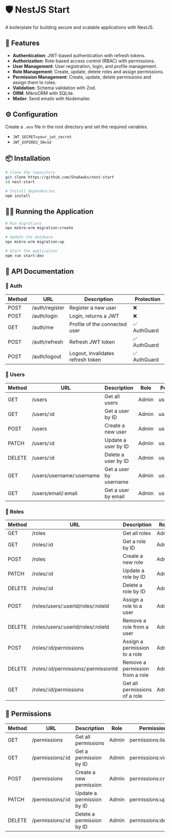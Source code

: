 # 🛡️ NestJS Start

A boilerplate for building secure and scalable applications with NestJS.

## 🚀 Features

- **Authentication**: JWT-based authentication with refresh tokens.
- **Authorization**: Role-based access control (RBAC) with permissions.
- **User Management**: User registration, login, and profile management.
- **Role Management**: Create, update, delete roles and assign permissions.
- **Permission Management**: Create, update, delete permissions and assign them to roles.
- **Validation**: Schema validation with Zod.
- **ORM**: MikroORM with SQLite.
- **Mailer**: Send emails with Nodemailer.

## ⚙️ Configuration

Create a `.env` file in the root directory and set the required variables.
  - `JWT_SECRET=your_jwt_secret`
  - `JWT_EXPIRES_IN=1d`

## 📦 Installation

```bash
# Clone the repository
git clone https://github.com/Shadawks/nest-start
cd nest-start

# Install dependencies
npm install
```

## 🏃‍♂️ Running the Application

```bash
# Run migrations
npx mikro-orm migration:create

# Update the database
npx mikro-orm migration:up

# Start the application
npm run start:dev
```

## 📜 API Documentation

### 🔐 Auth

| Method | URL            | Description                        | Protection      |
|--------|----------------|------------------------------------|-----------------|
| POST   | /auth/register | Register a new user                | ❌             |
| POST   | /auth/login    | Login, returns a JWT               | ❌             |
| GET    | /auth/me       | Profile of the connected user      | ✅ AuthGuard   |
| POST   | /auth/refresh  | Refresh JWT token                  | ✅ AuthGuard   |
| POST   | /auth/logout   | Logout, invalidates refresh token  | ✅ AuthGuard   |

### 👤 Users

| Method | URL                        | Description                | Role  | Permission  |
|--------|----------------------------|----------------------------|-------|-------------|
| GET    | /users                     | Get all users              | Admin | users:list   |
| GET    | /users/:id                 | Get a user by ID           | Admin | users:view   |
| POST   | /users                     | Create a new user          | Admin | users:create |
| PATCH  | /users/:id                 | Update a user by ID        | Admin | users:update |
| DELETE | /users/:id                 | Delete a user by ID        | Admin | users:delete |
| GET    | /users/username/:username | Get a user by username     | Admin | users:view   |
| GET    | /users/email/:email       | Get a user by email        | Admin | users:view   |

### 📜 Roles

| Method | URL                                 | Description                      | Role  | Permission  |
|--------|-------------------------------------|----------------------------------|-------|-------------|
| GET    | /roles                              | Get all roles                    | Admin | roles:list   |
| GET    | /roles/:id                          | Get a role by ID                 | Admin | roles:view   |
| POST   | /roles                              | Create a new role                | Admin | roles:create |
| PATCH  | /roles/:id                          | Update a role by ID              | Admin | roles:update |
| DELETE | /roles/:id                          | Delete a role by ID              | Admin | roles:delete |
| POST   | /roles/users/:userId/roles/:roleId  | Assign a role to a user          | Admin | roles:assign |
| DELETE | /roles/users/:userId/roles/:roleId  | Remove a role from a user        | Admin | roles:remove |
| POST   | /roles/:id/permissions              | Assign a permission to a role    | Admin | roles:assign |
| DELETE | /roles/:id/permissions/:permissionId| Remove a permission from a role  | Admin | roles:remove |
| GET    | /roles/:id/permissions              | Get all permissions of a role    | Admin | roles:view   |

## 🔑 Permissions

| Method | URL                | Description                 | Role  | Permission         |
|--------|--------------------|-----------------------------|-------|---------------------|
| GET    | /permissions       | Get all permissions         | Admin | permissions:list     |
| GET    | /permissions/:id   | Get a permission by ID      | Admin | permissions:view     |
| POST   | /permissions       | Create a new permission     | Admin | permissions:create   |
| PATCH  | /permissions/:id   | Update a permission by ID   | Admin | permissions:update   |
| DELETE | /permissions/:id   | Delete a permission by ID   | Admin | permissions:delete   |

